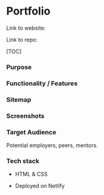 # Portfolio

Link to website: [](https://luke-kb.netlify.app/)

Link to repo: [](https://github.com/Luke-kb/portfolio)

[TOC]

### Purpose



### Functionality / Features



### Sitemap



### Screenshots



### Target Audience

Potential employers, peers, mentors.

### Tech stack

- HTML & CSS

- Deployed on Netlify